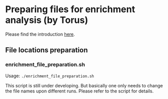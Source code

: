 # Preparing files for enrichment analysis (by Torus)

Please find the introduction [here](https://chj1ar.github.io/weekly_report20190715-21/binary.html).

## File locations preparation

### enrichment_file_preparation.sh

Usage: `./enrichment_file_preparation.sh`

This script is still under developing. But basically one only needs to change the file names upon different runs. Please refer to the script for details.

